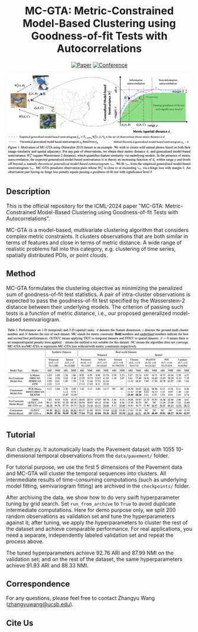 <div align="center">    
 
# MC-GTA: Metric-Constrained Model-Based Clustering using Goodness-of-fit Tests with Autocorrelations

[![Paper](http://img.shields.io/badge/paper-arxiv.2405.18395-B31B1B.svg)]()
[![Conference](https://img.shields.io/badge/ICML-2024-blue)]()

![ALT TEXT](/figures/intro-image.png)

</div>

## Description

This is the official repository for the ICML-2024 paper "MC-GTA: Metric-Constrained Model-Based Clustering using Goodness-of-fit Tests with Autocorrelations".

MC-GTA is a model-based, multivariate clustering algorithm that considers complex metric constraints. It clusters observations that are both similar in terms of features and close in terms of metric distance. A wide range of realistic problems fall into this category, e.g. clustering of time series, spatially distributed POIs, or point clouds.

## Method

MC-GTA formulates the clustering objective as minimizing the penalized sum of goodness-of-fit test statistics. A pair of intra-cluster observations is expected to pass the goodness-of-fit test specified by the Wasserstein-2 distance between their underlying models. The criterion of passing such tests is a function of metric distance, i.e., our proposed generalized model-based semivariogram.

![ALT TEXT](/figures/experiment-results.png)

## Tutorial

Run cluster.py. It automatically loads the Pavement dataset with 1055 10-dimensional temporal observations from the `data/pavement/` folder.

For tutorial purpose, we use the first 5 dimensions of the Pavement data and MC-GTA will cluster the temporal sequences into clusters. All intermediate results of time-consuming computations (such as underlying model fitting, semivariogram fitting) are archived in the `checkpoints/` folder. 

After archiving the data, we show how to do very swift hyperparameter tuning by grid search. Set `run_from_archive` to `True` to avoid duplicate intermediate computations. Here for demo purpose only, we split 200 random observations as validation set and tune the hyperparameters against it; after tuning, we apply the hyperparameters to cluster the rest of the dataset and achieve comparable performance. For real applications, you need a separate, independently labeled validation set and repeat the process above.

The tuned hyperparameters achieve 92.76 ARI and 87.99 NMI on the validation set; and on the rest of the dataset, the same hyperparameters achieve 91.93 ARI and 88.33 NMI.

## Correspondence

For any questions, please feel free to contact Zhangyu Wang (zhangyuwang@ucsb.edu).

## Cite Us
